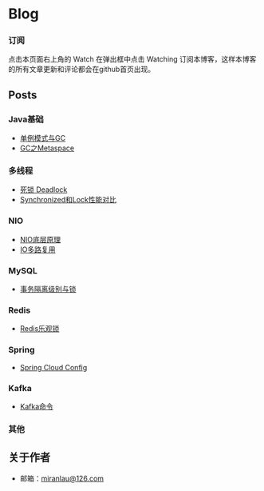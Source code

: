 Blog
========

### 订阅
点击本页面右上角的 Watch 在弹出框中点击 Watching 订阅本博客，这样本博客的所有文章更新和评论都会在github首页出现。


## Posts

### Java基础
- [单例模式与GC](https://github.com/miranlau/blog/issues/1)
- [GC之Metaspace](https://github.com/miranlau/blog/issues/5)

### 多线程
- [死锁 Deadlock](https://github.com/miranlau/blog/issues/2)
- [Synchronized和Lock性能对比](https://github.com/miranlau/blog/issues/3)

### NIO
- [NIO底层原理](https://github.com/miranlau/blog/issues/3)
- [IO多路复用](https://github.com/miranlau/blog/issues/4)

### MySQL
- [事务隔离级别与锁](https://github.com/miranlau/blog/issues/6)

### Redis
- [Redis乐观锁](https://github.com/miranlau/blog/issues/4)


### Spring
- [Spring Cloud Config](https://github.com/miranlau/blog/issues/4)

### Kafka
- [Kafka命令](https://github.com/miranlau/blog/issues/4)

### 其他

## 关于作者
- 邮箱：miranlau@126.com
